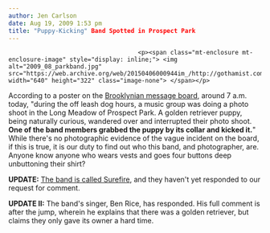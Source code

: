 ```yaml
---
author: Jen Carlson
date: Aug 19, 2009 1:53 pm
title: "Puppy-Kicking" Band Spotted in Prospect Park
---
```


	
										<p><span class="mt-enclosure mt-enclosure-image" style="display: inline;"> <img alt="2009_08_parkband.jpg" src="https://web.archive.org/web/20150406000944im_/http://gothamist.com/attachments/arts_jen/2009_08_parkband.jpg" width="640" height="322" class="image-none"> </span></p>

<p>According to a poster on the <a href="https://web.archive.org/web/20150406000944/http://www.brooklynian.com/forums/viewtopic.php?p=620014%23620014">Brooklynian message board</a>, around 7 a.m. today, &quot;during the off leash dog hours, a music group was doing a photo shoot in the Long Meadow of Prospect Park. A golden retriever puppy, being naturally curious, wandered over and interrupted their photo shoot. <strong>One of the band members grabbed the puppy by its collar and kicked it.</strong>&quot; While there&apos;s no photographic evidence of the vague incident on the board, if this is true, it is our duty to find out who this band, and photographer, are. Anyone know anyone who wears vests and goes four buttons deep unbuttoning their shirt?</p>

<p><strong>UPDATE:</strong> <a href="https://web.archive.org/web/20150406000944/http://www.myspace.com/surefireband">The band is called Surefire</a>, and they haven&apos;t yet responded to our request for comment.</p>

<p><strong>UPDATE II:</strong> The band&apos;s singer, Ben Rice, has responded. His full comment is after the jump, wherein he explains that there was a golden retriever, but claims they only gave its owner a hard time.</p>					
										
									
				